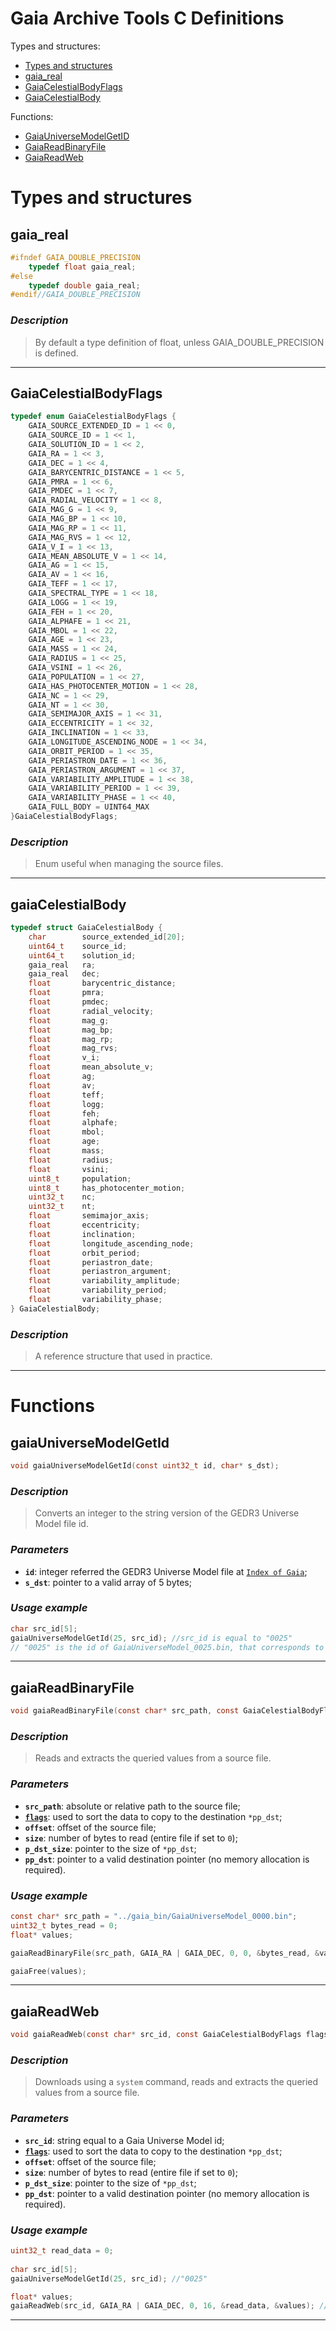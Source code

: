 # Gaia Archive Tools C Definitions

Types and structures:
* [Types and structures](#types-and-structures)
* [gaia_real](#gaia_real)
* [GaiaCelestialBodyFlags](#gaiacelestialbodyflags)
* [GaiaCelestialBody](#gaiacelestialbody)

Functions:
* [GaiaUniverseModelGetID](#gaiauniversemodelgetid)
* [GaiaReadBinaryFile](#gaiareadbinaryfile)
* [GaiaReadWeb](#gaiareadweb)


# Types and structures


## gaia_real
```c
#ifndef GAIA_DOUBLE_PRECISION
    typedef float gaia_real;
#else
    typedef double gaia_real;
#endif//GAIA_DOUBLE_PRECISION
```
### ***Description***
> By default a type definition of float, unless GAIA_DOUBLE_PRECISION is defined.
---


## GaiaCelestialBodyFlags
```c
typedef enum GaiaCelestialBodyFlags {
    GAIA_SOURCE_EXTENDED_ID = 1 << 0,
    GAIA_SOURCE_ID = 1 << 1,
    GAIA_SOLUTION_ID = 1 << 2,
    GAIA_RA = 1 << 3,
    GAIA_DEC = 1 << 4,
    GAIA_BARYCENTRIC_DISTANCE = 1 << 5,
    GAIA_PMRA = 1 << 6,
    GAIA_PMDEC = 1 << 7,
    GAIA_RADIAL_VELOCITY = 1 << 8,
    GAIA_MAG_G = 1 << 9,
    GAIA_MAG_BP = 1 << 10,
    GAIA_MAG_RP = 1 << 11,
    GAIA_MAG_RVS = 1 << 12,
    GAIA_V_I = 1 << 13,
    GAIA_MEAN_ABSOLUTE_V = 1 << 14,
    GAIA_AG = 1 << 15,
    GAIA_AV = 1 << 16,
    GAIA_TEFF = 1 << 17,
    GAIA_SPECTRAL_TYPE = 1 << 18,
    GAIA_LOGG = 1 << 19,
    GAIA_FEH = 1 << 20,
    GAIA_ALPHAFE = 1 << 21,
    GAIA_MBOL = 1 << 22,
    GAIA_AGE = 1 << 23,
    GAIA_MASS = 1 << 24,
    GAIA_RADIUS = 1 << 25,
    GAIA_VSINI = 1 << 26,
    GAIA_POPULATION = 1 << 27,
    GAIA_HAS_PHOTOCENTER_MOTION = 1 << 28,
    GAIA_NC = 1 << 29,
    GAIA_NT = 1 << 30,
    GAIA_SEMIMAJOR_AXIS = 1 << 31,
    GAIA_ECCENTRICITY = 1 << 32,
    GAIA_INCLINATION = 1 << 33,
    GAIA_LONGITUDE_ASCENDING_NODE = 1 << 34,
    GAIA_ORBIT_PERIOD = 1 << 35,
    GAIA_PERIASTRON_DATE = 1 << 36,
    GAIA_PERIASTRON_ARGUMENT = 1 << 37,
    GAIA_VARIABILITY_AMPLITUDE = 1 << 38,
    GAIA_VARIABILITY_PERIOD = 1 << 39,
    GAIA_VARIABILITY_PHASE = 1 << 40,
    GAIA_FULL_BODY = UINT64_MAX
}GaiaCelestialBodyFlags;
```
### ***Description***
> Enum useful when managing the source files.
---

## gaiaCelestialBody
```c
typedef struct GaiaCelestialBody {
    char        source_extended_id[20];
    uint64_t    source_id;
    uint64_t    solution_id;
    gaia_real   ra;
    gaia_real   dec;
    float       barycentric_distance;
    float       pmra;
    float       pmdec;
    float       radial_velocity;
    float       mag_g;
    float       mag_bp;
    float       mag_rp;
    float       mag_rvs;
    float       v_i;
    float       mean_absolute_v;
    float       ag;
    float       av;
    float       teff;
    float       logg;
    float       feh;
    float       alphafe;
    float       mbol;
    float       age;
    float       mass;
    float       radius;
    float       vsini;
    uint8_t     population;
    uint8_t     has_photocenter_motion;
    uint32_t    nc;
    uint32_t    nt;
    float       semimajor_axis;
    float       eccentricity;
    float       inclination;
    float       longitude_ascending_node;
    float       orbit_period;
    float       periastron_date;
    float       periastron_argument;
    float       variability_amplitude;
    float       variability_period;
    float       variability_phase;
} GaiaCelestialBody;
```
### ***Description***
> A reference structure that used in practice.
---


# Functions


## gaiaUniverseModelGetId
```c
void gaiaUniverseModelGetId(const uint32_t id, char* s_dst);
```
### ***Description***
> Converts an integer to the string version of the GEDR3 Universe Model file id.

### ***Parameters***
 * **`id`**: integer referred the GEDR3 Universe Model file at [`Index of Gaia`](http://cdn.gea.esac.esa.int/Gaia/gedr3/simulation/gaia_universe_model/);
 * **`s_dst`**: pointer to a valid array of 5 bytes;

### ***Usage example***
```c
char src_id[5];
gaiaUniverseModelGetId(25, src_id); //src_id is equal to "0025"
// "0025" is the id of GaiaUniverseModel_0025.bin, that corresponds to http://cdn.gea.esac.esa.int/Gaia/gedr3/simulation/gaia_universe_model/GaiaUniverseModel_0025.csv.gz
```
---


## gaiaReadBinaryFile
```c
void gaiaReadBinaryFile(const char* src_path, const GaiaCelestialBodyFlags flags, const uint32_t offset, const uint32_t size, uint32_t* p_dst_size, void** pp_dst);
```
### ***Description***
> Reads and extracts the queried values from a source file.

### ***Parameters***
 * **`src_path`**: absolute or relative path to the source file;
 * [**`flags`**](#gaiacelestialbodyflags): used to sort the data to copy to the destination `*pp_dst`;
 * **`offset`**: offset of the source file;
 * **`size`**: number of bytes to read (entire file if set to `0`);
 * **`p_dst_size`**: pointer to the size of `*pp_dst`;
 * **`pp_dst`**: pointer to a valid destination pointer (no memory allocation is required).

### ***Usage example***
```c
const char* src_path = "../gaia_bin/GaiaUniverseModel_0000.bin"; 
uint32_t bytes_read = 0;
float* values;

gaiaReadBinaryFile(src_path, GAIA_RA | GAIA_DEC, 0, 0, &bytes_read, &values); //if size is set to 0, the entire file will be read. 

gaiaFree(values);
```
---


## gaiaReadWeb
```c
void gaiaReadWeb(const char* src_id, const GaiaCelestialBodyFlags flags, const uint32_t offset, const uint32_t size, uint32_t* p_dst_size, void** pp_dst);
```
### ***Description***
> Downloads using a `system` command, reads and extracts the queried values from a source file.

### ***Parameters***
 * **`src_id`**: string equal to a Gaia Universe Model id;
 * [**`flags`**](#gaiacelestialbodyflags): used to sort the data to copy to the destination `*pp_dst`;
 * **`offset`**: offset of the source file;
 * **`size`**: number of bytes to read (entire file if set to `0`);
 * **`p_dst_size`**: pointer to the size of `*pp_dst`;
 * **`pp_dst`**: pointer to a valid destination pointer (no memory allocation is required).

### ***Usage example***
```c
uint32_t read_data = 0;
	
char src_id[5];
gaiaUniverseModelGetId(25, src_id); //"0025"

float* values;
gaiaReadWeb(src_id, GAIA_RA | GAIA_DEC, 0, 16, &read_data, &values); //if size is set to 0, the entire file will be read. 
```
---